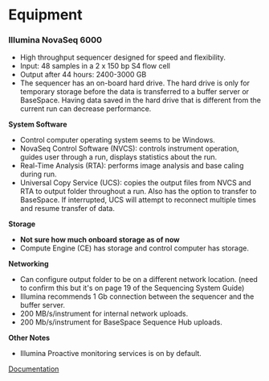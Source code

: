 # Equipment

### Illumina NovaSeq 6000
- High throughput sequencer designed for speed and flexibility.
- Input: 48 samples in a 2 x 150 bp S4 flow cell
- Output after 44 hours: 2400-3000 GB
- The sequencer has an on-board hard drive. The hard drive is only for temporary storage before the data is transferred to a buffer server or BaseSpace. Having data saved in the hard drive that is different from the current run can decrease performance.

__System Software__
- Control computer operating system seems to be Windows.
- NovaSeq Control Software (NVCS): controls instrument operation, guides user through a run, displays statistics about the run.
- Real-Time Analysis (RTA): performs image analysis and base caling during run.
- Universal Copy Service (UCS): copies the output files from NVCS and RTA to output folder throughout a run. Also has the option to transfer to BaseSpace. If interrupted, UCS will attempt to reconnect multiple times and resume transfer of data.

__Storage__
- __Not sure how much onboard storage as of now__
- Compute Engine (CE) has storage and control computer has storage.

__Networking__
- Can configure output folder to be on a different network location. (need to confirm this but it's on page 19 of the Sequencing System Guide)
- Illumina recommends 1 Gb connection between the sequencer and the buffer server.
- 200 MB/s/instrument for internal network uploads.
- 200 Mb/s/instrument for BaseSpace Sequence Hub uploads.

__Other Notes__
- Illumina Proactive monitoring services is on by default.

[Documentation](https://support.illumina.com/sequencing/sequencing_instruments/novaseq-6000/documentation.html)
